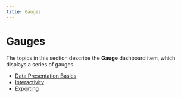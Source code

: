 ```yaml
---
title: Gauges
---
```

# Gauges
The topics in this section describe the **Gauge** dashboard item, which displays a series of gauges.
* [Data Presentation Basics](gauges/data-presentation-basics.md)
* [Interactivity](gauges/interactivity.md)
* [Exporting](gauges/exporting.md)